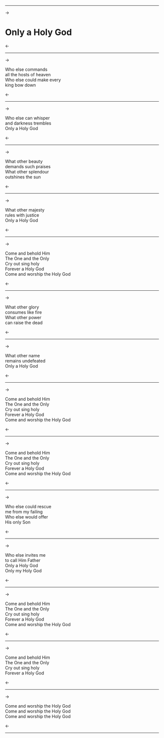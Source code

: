 ***
->

# Only a Holy God

<-
***
->

Who else commands  
all the hosts of heaven  
Who else could make every  
king bow down  

<-
***
->

Who else can whisper  
and darkness trembles  
Only a Holy God  

<-
***
->

What other beauty  
demands such praises  
What other splendour  
outshines the sun  

<-
***
->

What other majesty  
rules with justice  
Only a Holy God  

<-
***
->

Come and behold Him  
The One and the Only  
Cry out sing holy  
Forever a Holy God  
Come and worship the Holy God

<-
***
->

What other glory  
consumes like fire  
What other power  
can raise the dead  

<-
***
->

What other name  
remains undefeated  
Only a Holy God  

<-
***
->

Come and behold Him  
The One and the Only  
Cry out sing holy  
Forever a Holy God  
Come and worship the Holy God  

<-
***
->

Come and behold Him  
The One and the Only  
Cry out sing holy  
Forever a Holy God  
Come and worship the Holy God

<-
***
->

Who else could rescue  
me from my failing  
Who else would offer  
His only Son  

<-
***
->

Who else invites me  
to call Him Father  
Only a Holy God  
Only my Holy God  

<-
***
->

Come and behold Him  
The One and the Only  
Cry out sing holy  
Forever a Holy God  
Come and worship the Holy God

<-
***
->

Come and behold Him  
The One and the Only  
Cry out sing holy  
Forever a Holy God  

<-
***
->

Come and worship the Holy God  
Come and worship the Holy God  
Come and worship the Holy God  

<-
***
